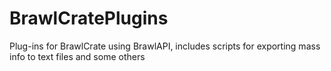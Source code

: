 # BrawlCratePlugins
Plug-ins for BrawlCrate using BrawlAPI, includes scripts for exporting mass info to text files and some others
